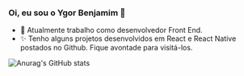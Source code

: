 ### Oi, eu sou o Ygor Benjamim 👋

- 🔭 Atualmente trabalho como desenvolvedor Front End.
- ✨ Tenho alguns projetos desenvolvidos em React e React Native postados no Github. Fique avontade para visitá-los.

![Anurag's GitHub stats](https://github-readme-stats.vercel.app/api?username=ygorbenjamim&show_icons=true&theme=dracula)

<!--
**ygorbenjamim/ygorbenjamim** is a ✨ _special_ ✨ repository because its `README.md` (this file) appears on your GitHub profile.

Here are some ideas to get you started:

- 🔭 Atualmente trabalho como analista de sistemas na área de sustentação.
- 🌱 Estudo várias linguagens como Python, Java, Javascript, C++, entre outras, como todo bom programador.
- 👯 I’m looking to collaborate on ...
- 🤔 I’m looking for help with ...
- 💬 Ask me about ...
- 📫 How to reach me: ...
- 😄 Pronouns: ...
- ⚡ Fun fact: ...
-->
